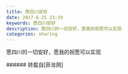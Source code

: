 ```yaml
---
title: 愿四川安好
date: 2017-6-25 23:19
keywords: 愿四川安好
description: 愿四川的一切安好，愿我的祝愿可以实现
categories: sharing
---
```

<td class="t_f" id="postmessage_774498">

愿四川的一切安好，愿我的祝愿可以实现<img alt="" border="0" class="zoom" data-cf-modified-966dc465535909834ed43cd5-="" file="http://www.flw.ph//mobcent//app/data/phiz/default/28.png" id="aimg_ocT0P" lazyloadthumb="1" onclick="" onmouseover="" src="http://www.flw.ph//mobcent//app/data/phiz/default/28.png"/><img alt="" border="0" class="zoom" data-cf-modified-966dc465535909834ed43cd5-="" file="http://www.flw.ph//mobcent//app/data/phiz/default/28.png" id="aimg_GjjJ7" lazyloadthumb="1" onclick="" onmouseover="" src="http://www.flw.ph//mobcent//app/data/phiz/default/28.png"/><img alt="" border="0" class="zoom" data-cf-modified-966dc465535909834ed43cd5-="" file="http://www.flw.ph//mobcent//app/data/phiz/default/28.png" id="aimg_oQm9g" lazyloadthumb="1" onclick="" onmouseover="" src="http://www.flw.ph//mobcent//app/data/phiz/default/28.png"/><img alt="" border="0" class="zoom" data-cf-modified-966dc465535909834ed43cd5-="" file="http://www.flw.ph//mobcent//app/data/phiz/default/28.png" id="aimg_qtb1j" lazyloadthumb="1" onclick="" onmouseover="" src="http://www.flw.ph//mobcent//app/data/phiz/default/28.png"/><img alt="" border="0" class="zoom" data-cf-modified-966dc465535909834ed43cd5-="" file="http://www.flw.ph//mobcent//app/data/phiz/default/28.png" id="aimg_WZ4G3" lazyloadthumb="1" onclick="" onmouseover="" src="http://www.flw.ph//mobcent//app/data/phiz/default/28.png"/><img alt="" border="0" class="zoom" data-cf-modified-966dc465535909834ed43cd5-="" file="http://www.flw.ph//mobcent//app/data/phiz/default/28.png" id="aimg_wvg5F" lazyloadthumb="1" onclick="" onmouseover="" src="http://www.flw.ph//mobcent//app/data/phiz/default/28.png"/><img alt="" border="0" class="zoom" data-cf-modified-966dc465535909834ed43cd5-="" file="http://www.flw.ph//mobcent//app/data/phiz/default/28.png" id="aimg_m84Ns" lazyloadthumb="1" onclick="" onmouseover="" src="http://www.flw.ph//mobcent//app/data/phiz/default/28.png"/><img alt="" border="0" class="zoom" data-cf-modified-966dc465535909834ed43cd5-="" file="http://www.flw.ph//mobcent//app/data/phiz/default/28.png" id="aimg_DT1lq" lazyloadthumb="1" onclick="" onmouseover="" src="http://www.flw.ph//mobcent//app/data/phiz/default/28.png"/><img alt="" border="0" class="zoom" data-cf-modified-966dc465535909834ed43cd5-="" file="http://www.flw.ph//mobcent//app/data/phiz/default/28.png" id="aimg_eiXxg" lazyloadthumb="1" onclick="" onmouseover="" src="http://www.flw.ph//mobcent//app/data/phiz/default/28.png"/><img alt="" border="0" class="zoom" data-cf-modified-966dc465535909834ed43cd5-="" file="http://www.flw.ph//mobcent//app/data/phiz/default/28.png" id="aimg_HU9m3" lazyloadthumb="1" onclick="" onmouseover="" src="http://www.flw.ph//mobcent//app/data/phiz/default/28.png"/><img alt="" border="0" class="zoom" data-cf-modified-966dc465535909834ed43cd5-="" file="http://www.flw.ph//mobcent//app/data/phiz/default/28.png" id="aimg_pVEwC" lazyloadthumb="1" onclick="" onmouseover="" src="http://www.flw.ph//mobcent//app/data/phiz/default/28.png"/><br/>
</td>
###### 转载自[菲龙网]